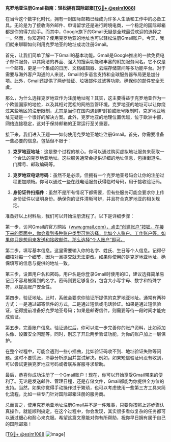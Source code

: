 **克罗地亚注册Gmail指南：轻松拥有国际邮箱[[TG💪+ @esim1088](https://t.me/s/esim1088)]**

在当今这个数字化时代，拥有一封国际邮箱已经成为许多人生活和工作中的必备工具。无论是为了接收海外邮件、申请留学还是进行跨境电商，一个稳定的国际邮箱都是你的得力助手。而其中，Google旗下的Gmail无疑是全球最受欢迎的选择之一。然而，你知道吗？使用克罗地亚的地址也可以轻松注册Gmail账户。今天，我们就来聊聊如何利用克罗地亚的地址成功注册Gmail。

首先，让我们简单了解一下Gmail的基本功能。Gmail是Google推出的一款免费电子邮件服务，以其简洁的界面、强大的搜索功能和丰富的附加服务闻名。它不仅是一个邮箱，更是一个集成的日历、文档编辑器、云端存储空间等多功能平台。对于需要与海外客户沟通的人来说，Gmail的多语言支持和全球服务器布局更是加分项。此外，Gmail还提供了两步验证、垃圾邮件过滤等功能，确保你的邮件安全无虞。

那么，为什么选择克罗地亚作为注册地址呢？其实，这主要得益于克罗地亚作为一个欧盟国家的地位，以及其相对宽松的网络监管环境。克罗地亚的地址可以让你绕过某些地区的注册限制，尤其是当你在国内遇到IP封锁或账号限制时，克罗地亚地址无疑是一个很好的解决方案。此外，克罗地亚的地理位置优越，位于欧洲中部，网络连接稳定，这对于保持邮箱的正常运行至关重要。

接下来，我们进入正题——如何使用克罗地亚地址注册Gmail。首先，你需要准备一些必要的信息。包括但不限于：

1. **克罗地亚地址**：这是整个过程的核心。你可以通过购买虚拟地址服务来获取一个合法的克罗地亚地址。这些服务通常会提供详细的地址信息，包括街道名、门牌号、邮政编码等。
   
2. **克罗地亚电话号码**：虽然不是必须，但拥有一个克罗地亚号码会让你的注册过程更加顺畅。你可以通过一些在线电话服务获得临时号码，用于接收验证码。

3. **身份证件扫描件**：虽然不是所有情况下都需要，但有些服务可能会要求你上传身份证件以证明身份。确保你的证件清晰可辨，并且符合克罗地亚的相关规定。

准备好以上材料后，我们可以开始注册流程了。以下是详细步骤：

第一步，访问Gmail的官方网站（www.gmail.com），点击“创建账户”按钮。在接下来的页面中，你会看到多种账户类型可供选择，比如个人账户、工作账户等。如果你只是想用来发送和接收邮件，那么选择“个人账户”即可。

第二步，填写基本信息。这里需要输入你的名字、姓氏、生日等个人信息。记得仔细核对每一个细节，因为一旦提交就无法更改。如果你使用的是克罗地亚地址，确保填写的信息与提供的地址一致。

第三步，设置用户名和密码。用户名是你登录Gmail时使用的ID，建议选择简单易记且不容易被猜到的名字。密码则要足够复杂，包含大小写字母、数字和特殊字符，以提高账户安全性。

第四步，验证地址。此时，系统会要求你验证所提供的克罗地亚地址。通常有两种方式：一是通过邮寄信件的方式，二是通过短信或电话验证。如果是通过短信验证，记得提前准备好克罗地亚号码；如果是邮寄信件，则需要等待一段时间才能完成验证。

第五步，完善账户信息。验证通过后，你可以进一步完善你的账户资料，比如添加头像、设置安全问题等。同时，别忘了开启两步验证功能，为你的账户加上一层保护。

在整个过程中，可能会遇到一些小插曲，比如验证码收不到、地址验证失败等问题。这时不要慌张，冷静分析原因并尝试解决。例如，如果短信验证码没有收到，可以尝试更换克罗地亚号码或者联系客服寻求帮助。

最后，恭喜你成功注册了一个Gmail账户！现在，你可以开始享受Gmail带来的便利了。无论是发送邮件、管理日程，还是存储文件，Gmail都能为你提供全方位的支持。当然，如果你觉得手动操作过于繁琐，也可以考虑使用一些第三方工具来简化流程，比如一些专门针对国际邮箱注册的服务商。

总而言之，使用克罗地亚地址注册Gmail并不是一件难事，只要你按照上述步骤认真操作，就能顺利搞定。在这个过程中，你会发现，其实很多看似复杂的任务都可以通过细心和耐心来克服。希望这篇文章能对你有所帮助，祝你早日拥有属于自己的国际邮箱！

[[TG💪+ @esim1088](https://t.me/s/esim1088) ![Image](https://i.postimg.cc/4NQfJmqS/Snipaste-2025-05-13-00-14-12.png)]